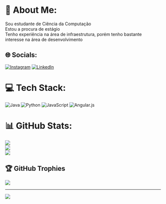 # 💫 About Me:
Sou estudante de Ciência da Computação<br>Estou a procura de estágio<br>Tenho experiência na área de infraestrutura, porém tenho bastante interesse na área de desenvolvimento


## 🌐 Socials:
[![Instagram](https://img.shields.io/badge/Instagram-%23E4405F.svg?logo=Instagram&logoColor=white)](https://instagram.com/thiagolucas_t) [![LinkedIn](https://img.shields.io/badge/LinkedIn-%230077B5.svg?logo=linkedin&logoColor=white)](https://linkedin.com/in/https://www.linkedin.com/in/thiago-lucas-709148268/) 

# 💻 Tech Stack:
![Java](https://img.shields.io/badge/java-%23ED8B00.svg?style=for-the-badge&logo=openjdk&logoColor=white) ![Python](https://img.shields.io/badge/python-3670A0?style=for-the-badge&logo=python&logoColor=ffdd54) ![JavaScript](https://img.shields.io/badge/javascript-%23323330.svg?style=for-the-badge&logo=javascript&logoColor=%23F7DF1E) ![Angular.js](https://img.shields.io/badge/angular.js-%23E23237.svg?style=for-the-badge&logo=angularjs&logoColor=white)
# 📊 GitHub Stats:
![](https://github-readme-stats.vercel.app/api?username=DevThiagoLucas&theme=dracula&hide_border=false&include_all_commits=false&count_private=false)<br/>
![](https://github-readme-streak-stats.herokuapp.com/?user=DevThiagoLucas&theme=dracula&hide_border=false)<br/>
![](https://github-readme-stats.vercel.app/api/top-langs/?username=DevThiagoLucas&theme=dracula&hide_border=false&include_all_commits=false&count_private=false&layout=compact)

## 🏆 GitHub Trophies
![](https://github-profile-trophy.vercel.app/?username=DevThiagoLucas&theme=dracula&no-frame=false&no-bg=true&margin-w=4)

---
[![](https://visitcount.itsvg.in/api?id=DevThiagoLucas&icon=0&color=0)](https://visitcount.itsvg.in)

<!-- Proudly created with GPRM ( https://gprm.itsvg.in ) -->